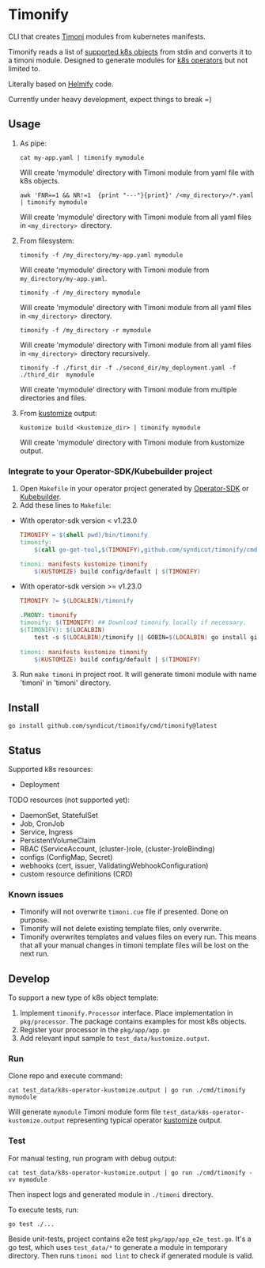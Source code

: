 # Timonify

CLI that creates [Timoni](https://timoni.sh) modules from kubernetes manifests.

Timonify reads a list of [supported k8s objects](#status) from stdin and converts it to a timoni module.
Designed to generate modules for [k8s operators](#integrate-to-your-operator-sdkkubebuilder-project) but not limited to.

Literally based on [Helmify](https://github.com/arttor/helmify) code.

Currently under heavy development, expect things to break =)

## Usage

1) As pipe:

    ```shell
    cat my-app.yaml | timonify mymodule
    ```
   Will create 'mymodule' directory with Timoni module from yaml file with k8s objects.

    ```shell
    awk 'FNR==1 && NR!=1  {print "---"}{print}' /<my_directory>/*.yaml | timonify mymodule
    ```
   Will create 'mymodule' directory with Timoni module from all yaml files in `<my_directory> `directory.

2) From filesystem:
    ```shell
    timonify -f /my_directory/my-app.yaml mymodule
    ```
   Will create 'mymodule' directory with Timoni module from `my_directory/my-app.yaml`.
    ```shell
    timonify -f /my_directory mymodule
    ```
   Will create 'mymodule' directory with Timoni module from all yaml files in `<my_directory> `directory.
    ```shell
    timonify -f /my_directory -r mymodule
    ```
   Will create 'mymodule' directory with Timoni module from all yaml files in `<my_directory> `directory recursively.
    ```shell
    timonify -f ./first_dir -f ./second_dir/my_deployment.yaml -f ./third_dir  mymodule
    ```
   Will create 'mymodule' directory with Timoni module from multiple directories and files.


3) From [kustomize](https://kustomize.io/) output:
    ```shell
    kustomize build <kustomize_dir> | timonify mymodule
    ```
   Will create 'mymodule' directory with Timoni module from kustomize output.

### Integrate to your Operator-SDK/Kubebuilder project

1. Open `Makefile` in your operator project generated by
   [Operator-SDK](https://github.com/operator-framework/operator-sdk) or [Kubebuilder](https://github.com/kubernetes-sigs/kubebuilder).
2. Add these lines to `Makefile`:
- With operator-sdk version < v1.23.0
    ```makefile
    TIMONIFY = $(shell pwd)/bin/timonify
    timonify:
    	$(call go-get-tool,$(TIMONIFY),github.com/syndicut/timonify/cmd/timonify@latest)
    
    timoni: manifests kustomize timonify
    	$(KUSTOMIZE) build config/default | $(TIMONIFY)
    ```
- With operator-sdk version >= v1.23.0
    ```makefile
    TIMONIFY ?= $(LOCALBIN)/timonify
    
    .PHONY: timonify
    timonify: $(TIMONIFY) ## Download timonify locally if necessary.
    $(TIMONIFY): $(LOCALBIN)
    	test -s $(LOCALBIN)/timonify || GOBIN=$(LOCALBIN) go install github.com/syndicut/timonify/cmd/timonify@latest
        
    timoni: manifests kustomize timonify
    	$(KUSTOMIZE) build config/default | $(TIMONIFY)
    ```
3. Run `make timoni` in project root. It will generate timoni module with name 'timoni' in 'timoni' directory.

## Install

```shell
go install github.com/syndicut/timonify/cmd/timonify@latest
```

## Status
Supported k8s resources:
- Deployment

TODO resources (not supported yet):
- DaemonSet, StatefulSet
- Job, CronJob
- Service, Ingress
- PersistentVolumeClaim
- RBAC (ServiceAccount, (cluster-)role, (cluster-)roleBinding)
- configs (ConfigMap, Secret)
- webhooks (cert, issuer, ValidatingWebhookConfiguration)
- custom resource definitions (CRD)

### Known issues
- Timonify will not overwrite `timoni.cue` file if presented. Done on purpose.
- Timonify will not delete existing template files, only overwrite.
- Timonify overwrites templates and values files on every run.
  This means that all your manual changes in timoni template files will be lost on the next run.

## Develop
To support a new type of k8s object template:
1. Implement `timonify.Processor` interface. Place implementation in `pkg/processor`. The package contains
   examples for most k8s objects.
2. Register your processor in the `pkg/app/app.go`
3. Add relevant input sample to `test_data/kustomize.output`.


### Run
Clone repo and execute command:

```shell
cat test_data/k8s-operator-kustomize.output | go run ./cmd/timonify mymodule
```

Will generate `mymodule` Timoni module form file `test_data/k8s-operator-kustomize.output` representing typical operator
[kustomize](https://github.com/kubernetes-sigs/kustomize) output.

### Test
For manual testing, run program with debug output:
```shell
cat test_data/k8s-operator-kustomize.output | go run ./cmd/timonify -vv mymodule
```
Then inspect logs and generated module in `./timoni` directory.

To execute tests, run:
```shell
go test ./...
```
Beside unit-tests, project contains e2e test `pkg/app/app_e2e_test.go`.
It's a go test, which uses `test_data/*` to generate a module in temporary directory.
Then runs `timoni mod lint` to check if generated module is valid.
